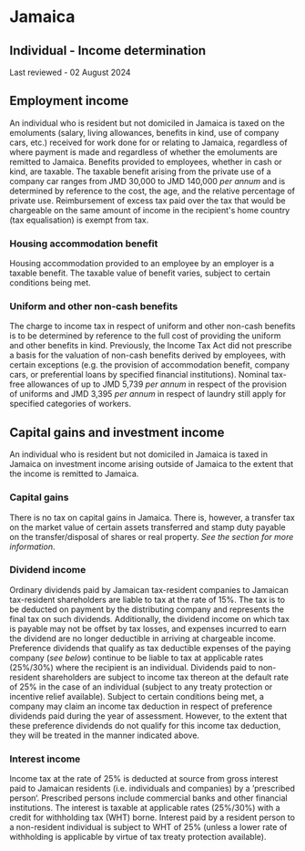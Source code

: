 # Jamaica
## Individual - Income determination
Last reviewed - 02 August 2024
## Employment income
An individual who is resident but not domiciled in Jamaica is taxed on the emoluments (salary, living allowances, benefits in kind, use of company cars, etc.) received for work done for or relating to Jamaica, regardless of where payment is made and regardless of whether the emoluments are remitted to Jamaica.
Benefits provided to employees, whether in cash or kind, are taxable. The taxable benefit arising from the private use of a company car ranges from JMD 30,000 to JMD 140,000 _per annum_ and is determined by reference to the cost, the age, and the relative percentage of private use.
Reimbursement of excess tax paid over the tax that would be chargeable on the same amount of income in the recipient's home country (tax equalisation) is exempt from tax.
### Housing accommodation benefit
Housing accommodation provided to an employee by an employer is a taxable benefit. The taxable value of benefit varies, subject to certain conditions being met.
### Uniform and other non-cash benefits
The charge to income tax in respect of uniform and other non-cash benefits is to be determined by reference to the full cost of providing the uniform and other benefits in kind. Previously, the Income Tax Act did not prescribe a basis for the valuation of non-cash benefits derived by employees, with certain exceptions (e.g. the provision of accommodation benefit, company cars, or preferential loans by specified financial institutions). Nominal tax-free allowances of up to JMD 5,739 _per annum_ in respect of the provision of uniforms and JMD 3,395 _per annum_ in respect of laundry still apply for specified categories of workers.
## Capital gains and investment income
An individual who is resident but not domiciled in Jamaica is taxed in Jamaica on investment income arising outside of Jamaica to the extent that the income is remitted to Jamaica.
### Capital gains
There is no tax on capital gains in Jamaica. There is, however, a transfer tax on the market value of certain assets transferred and stamp duty payable on the transfer/disposal of shares or real property.  _See the section for more information_.
### Dividend income
Ordinary dividends paid by Jamaican tax-resident companies to Jamaican tax-resident shareholders are liable to tax at the rate of 15%. The tax is to be deducted on payment by the distributing company and represents the final tax on such dividends. Additionally, the dividend income on which tax is payable may not be offset by tax losses, and expenses incurred to earn the dividend are no longer deductible in arriving at chargeable income.
Preference dividends that qualify as tax deductible expenses of the paying company (_see below_) continue to be liable to tax at applicable rates (25%/30%) where the recipient is an individual. Dividends paid to non-resident shareholders are subject to income tax thereon at the default rate of 25% in the case of an individual (subject to any treaty protection or incentive relief available).
Subject to certain conditions being met, a company may claim an income tax deduction in respect of preference dividends paid during the year of assessment. However, to the extent that these preference dividends do not qualify for this income tax deduction, they will be treated in the manner indicated above.
### Interest income
Income tax at the rate of 25% is deducted at source from gross interest paid to Jamaican residents (i.e. individuals and companies) by a ’prescribed person‘. Prescribed persons include commercial banks and other financial institutions. The interest is taxable at applicable rates (25%/30%) with a credit for withholding tax (WHT) borne.
Interest paid by a resident person to a non-resident individual is subject to WHT of 25% (unless a lower rate of withholding is applicable by virtue of tax treaty protection available).
